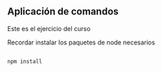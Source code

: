 ## Aplicación de comandos

Este es el ejercicio del curso 


Recordar instalar los paquetes de node necesarios

```

npm install

```